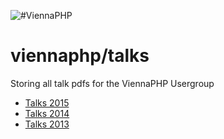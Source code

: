 ![#ViennaPHP](https://raw.githubusercontent.com/viennaphp/talks/master/talks.documentation/src/images/ViennaPHP_.jpg "ViennaPHP" )  

viennaphp/talks
================


Storing all talk pdfs for the ViennaPHP Usergroup

+ [Talks 2015](/talks.documentation/talks_2015.md)  
+ [Talks 2014](/talks/talks.documentation/talks_2014.md)  
+ [Talks 2013](/talks.documentation/talks_2013.md)  




